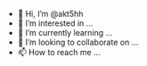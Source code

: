 - 👋 Hi, I’m @akt5hh
- 👀 I’m interested in ...
- 🌱 I’m currently learning ...
- 💞️ I’m looking to collaborate on ...
- 📫 How to reach me ...

<!---
akt5hh/akt5hh is a ✨ special ✨ repository because its `README.md` (this file) appears on your GitHub profile.
You can click the Preview link to take a look at your changes.
--->
